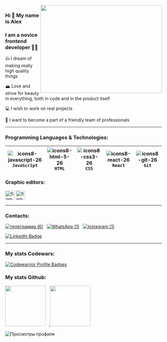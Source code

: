 <img align='right' src="https://media.giphy.com/media/qgQUggAC3Pfv687qPC/giphy.gif" width="390" height="283">

###  Hi 👋 My name is Alex
###  I am a novice frontend developer 👨‍💻

👍 I dream of making really high quality things       

🏔️ Love and strive for beauty in everything, both in code and in the product itself        

💻 I wish to work on real projects        

🤝 I want to become a part of a friendly team of professionals      

---------------------------
### Programming Languages & Technologies:
|![icons8-javascript-26](https://user-images.githubusercontent.com/70646350/119318720-4f788180-bc82-11eb-87ff-8201ce9d61c8.png) `JavaScript` | ![icons8-html-5-26](https://user-images.githubusercontent.com/70646350/119315541-9cf2ef80-bc7e-11eb-8f46-ef3766162ab6.png) `HTML` | ![icons8-css3-26](https://user-images.githubusercontent.com/70646350/119316006-1be82800-bc7f-11eb-8166-910c027cd18f.png) `CSS` | ![icons8-react-26](https://user-images.githubusercontent.com/70646350/119316439-a0d34180-bc7f-11eb-9a36-e79d2b093d69.png) `React` | ![icons8-git-26](https://user-images.githubusercontent.com/70646350/119321913-cc592a80-bc85-11eb-9540-8605bd48f3f7.png) **`Git`**|
|:------:|:------:|:------:|:------:|:------:|
### Graphic editors:
<div>
  <img src="https://www.vectorlogo.zone/logos/figma/figma-icon.svg" alt="figma" width="30" height="30" style="max-width: 100%">
  <img src="https://free-png.ru/wp-content/uploads/2022/02/free-png.ru-774.png" alt="figma" width="30" height="30" style="max-width: 100%">
</div>

---------------------------
### Contacts:
[![ телеграмма (6) ](https://user-images.githubusercontent.com/70646350/119327162-5952b280-bc8b-11eb-97b2-4484aab48d02.png)](https://t.me/BleiDLok)&nbsp;&nbsp;
[![ WhatsApp (1) ](https://user-images.githubusercontent.com/70646350/119327478-b189b480-bc8b-11eb-8897-22dbd8a529ad.png)](https://wa.me/79257214411)&nbsp;&nbsp;
[![ instagram (1) ](https://user-images.githubusercontent.com/70646350/119327365-9028c880-bc8b-11eb-868d-6c4ac31869cc.png)](https://www.instagram.com/bleidlok)


<div id="badges">
  <a href="https://www.linkedin.com/in/aleksandr-pavlov-5b80801bb"> 
    <img src="https://img.shields.io/badge/LinkedIn-blue?style=for-the-badge&logo=linkedin&logoColor=white" alt="LinkedIn Badge"/>
  </a>
</div>

---------------------
### My stats Codewars:
[![Codewarrior Profile Badges](https://www.codewars.com/users/Pavlov-Aleksandr/badges/micro)](https://www.codewars.com/users/Pavlov-Aleksandr)

### My stats Github:

<div>
<a href="https://github-readme-stats.vercel.app/api?username=Pavlov-Aleksandr&show_icons=true">
  <img height="130" style="margin-right: 10px" src="https://github-readme-stats.vercel.app/api?username=Pavlov-Aleksandr&hide=contribs&show_icons=true" />
</a>
<a href="https://github-readme-stats.vercel.app/api/top-langs/?username=Pavlov-Aleksandr&layout=compact">
  <img height="130" src="https://github-readme-stats.vercel.app/api/top-langs/?username=Pavlov-Aleksandr&layout=compact" />
</a>
</div>

![ Просмотры профиля ](https://gpvc.arturio.dev/Pavlov-Aleksandr)  
